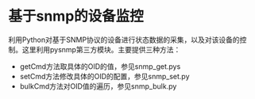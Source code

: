 # 基于snmp的设备监控
利用Python对基于SNMP协议的设备进行状态数据的采集，以及对该设备的控制。这里利用pysnmp第三方模块。主要提供三种方法：
* getCmd方法取具体的OID的值，参见snmp_get.pys
* setCmd方法修改具体的OID的配置，参见snmp_set.py
* bulkCmd方法对OID值的遍历，参见snmp_bulk.py
